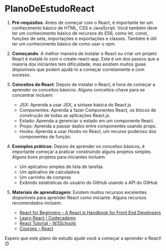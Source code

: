 # PlanoDeEstudoReact

1. **Pré-requisitos**: Antes de começar com o React, é importante ter um conhecimento básico de HTML, CSS e JavaScript. Você também deve ter um conhecimento básico de recursos do ES6, como let, const, funções de seta, importações e exportações e classes. Também é útil ter um conhecimento básico de como usar o npm.

2. **Começando**: A melhor maneira de instalar o React ou criar um projeto React é instalá-lo com o create-react-app. Este é um dos passos que a maioria dos iniciantes tem dificuldade, mas existem muitos guias disponíveis que podem ajudá-lo a começar corretamente e com sucesso.

3. **Conceitos do React**: Depois de instalar o React, é hora de começar a aprender os conceitos básicos. Alguns conceitos-chave para se concentrar incluem:
    - JSX: Aprenda a usar JSX, a sintaxe básica do React.js
    - Componentes: Aprenda a fazer Componentes React, os blocos de construção de todas as aplicações React.js.
    - Estado: Aprenda a gerenciar o estado em um componente React.
    - Props: Aprenda a passar dados entre componentes usando props.
    - Hooks: Aprenda a usar Hooks no React, um recurso poderoso dos componentes de função.

4. **Exemplos práticos**: Depois de aprender os conceitos básicos, é importante começar a praticar construindo alguns projetos simples. Alguns bons projetos para iniciantes incluem:
    - Um aplicativo simples de lista de tarefas
    - Um aplicativo de calculadora
    - Um carrinho de compras
    - Exibindo estatísticas do usuário do GitHub usando a API do GitHub

5. **Materiais de aprendizagem**: Existem muitos recursos excelentes disponíveis para aprender React como iniciante. Alguns recursos recomendados incluem:
    - [React for Beginners – A React.js Handbook for Front End Developers](https://www.freecodecamp.org/news/react-beginner-handbook/)
    - [Learn React | Codecademy](https://www.codecademy.com/learn/react-101)
    - [React Tutorial - W3Schools](https://www.w3schools.com/react/)
    - [Courses – React](https://reactjs.org/community/courses.html)

Espero que este plano de estudo ajude você a começar a aprender o React! 😊
